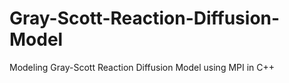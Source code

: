 # Gray-Scott-Reaction-Diffusion-Model
Modeling Gray-Scott Reaction Diffusion Model using  MPI in C++
